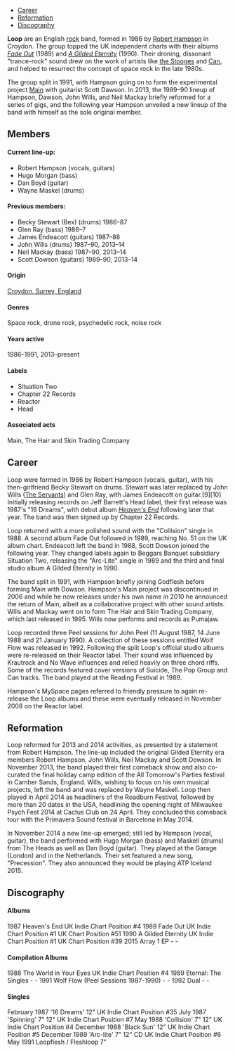 <title>Loop</title>

<ul class="nav">
 <li><a href="#">	Career</a></li>
 <li><a href="#">	Reformation</a></li>
 <li><a href="#">	Discography</a></li>
</ul>

<main>
<p><b>Loop</b> are an English <a href="https://en.wikipedia.org/wiki/Rock_music" title="Rock music">rock</a> band, formed in 1986 by <a href="https://en.wikipedia.org/wiki/Robert_Hampson" title="Robert Hampson">Robert Hampson</a> in Croydon. The group topped the UK independent charts with their albums <i><a href="https://en.wikipedia.org/wiki/Fade_Out_(album)" title="Fade Out (album)">Fade Out</a></i> (1989) and <i><a href="https://en.wikipedia.org/wiki/A_Gilded_Eternity" title="A Gilded Eternity">A Gilded Eternity</a></i> (1990). Their droning, dissonant "trance-rock" sound drew on the work of artists like <a href="https://en.wikipedia.org/wiki/The_Stooges" title="The Stooges">the Stooges</a> and <a href="https://en.wikipedia.org/wiki/Can_(band)" title="Can (band)">Can</a>, and helped to resurrect the concept of space rock in the late 1980s.</p>

<p>The group split in 1991, with Hampson going on to form the experimental project <a href="https://en.wikipedia.org/wiki/Main_(band)" title="Main (band)">Main</a> with guitarist Scott Dawson. In 2013, the 1989–90 lineup of Hampson, Dawson, John Wills, and Neil Mackay briefly reformed for a series of gigs, and the following year Hampson unveiled a new lineup of the band with himself as the sole original member.</p>
</main>

<h2>Members</h2>
<h4>Current line-up:</h4>
<ul class="members">
<li>Robert Hampson (vocals, guitars)</li>
<li>Hugo Morgan (bass)</li>
<li>Dan Boyd (guitar)</li>
<li>Wayne Maskel (drums)</li>
</ul>

<h4>Previous members:</h4>
<ul class="members">
<li>Becky Stewart (Bex) (drums) 1986–87</li>
<li>Glen Ray (bass) 1986–7</li>
<li>James Endeacott (guitars) 1987–88</li>
<li>John Wills (drums) 1987–90, 2013–14</li>
<li>Neil Mackay (bass) 1987–90, 2013–14</li>
<li>Scott Dowson (guitars) 1989–90, 2013–14</li>
</ul>

<h4>Origin</h4>	
<a href="https://en.wikipedia.org/wiki/Croydon">Croydon, Surrey, England</a>

<h4>Genres</h4>	
<p>Space rock, drone rock, psychedelic rock, noise rock</p>
 
<h4>Years active</h4>	
<p>1986–1991, 2013–present</p>

<h4>Labels</h4>
<ul class="labels">
<li>Situation Two</li>
<li>Chapter 22 Records</li>
<li>Reactor</li> 
<li>Head</li>
</ul>
 
<h4>Associated acts</h4>	
<p>Main, The Hair and Skin Trading Company</p>


<h2>Career</h2>

<main>
<p>Loop were formed in 1986 by Robert Hampson (vocals, guitar), with his then-girlfriend Becky Stewart on drums. Stewart was later replaced by John Wills (<a href="https://en.wikipedia.org/wiki/The_Servants" title="The Servants">The Servants</a>) and Glen Ray, with James Endeacott on guitar.[9][10] Initially releasing records on Jeff Barrett's Head label, their first release was 1987's "16 Dreams", with debut album <i><a href="https://en.wikipedia.org/wiki/Heaven%27s_End" title="Heaven's End">Heaven's End</a></i> following later that year. The band was then signed up by Chapter 22 Records.</p>

<p>Loop returned with a more polished sound with the "Collision" single in 1988. A second album Fade Out followed in 1989, reaching No. 51 on the UK album chart. Endeacott left the band in 1988, Scott Dowson joined the following year. They changed labels again to Beggars Banquet subsidiary Situation Two, releasing the "Arc-Lite" single in 1989 and the third and final studio album A Gilded Eternity in 1990.</p>

<p>The band split in 1991, with Hampson briefly joining Godflesh before forming Main with Dowson. Hampson's Main project was discontinued in 2006 and while he now releases under his own name in 2010 he announced the return of Main, albeit as a collaborative project with other sound artists. Wills and Mackay went on to form The Hair and Skin Trading Company, which last released in 1995. Wills now performs and records as Pumajaw.</p>

<p>Loop recorded three Peel sessions for John Peel (11 August 1987, 14 June 1988 and 21 January 1990). A collection of these sessions entitled Wolf Flow was released in 1992. Following the split Loop's official studio albums were re-released on their Reactor label. Their sound was influenced by Krautrock and No Wave influences and relied heavily on three chord riffs. Some of the records featured cover versions of Suicide, The Pop Group and Can tracks. The band played at the Reading Festival in 1989.</p>

<p>Hampson's MySpace pages referred to friendly pressure to again re-release the Loop albums and these were eventually released in November 2008 on the Reactor label.</p>
</main>

<h2>Reformation</h2>

<main>
<p>Loop reformed for 2013 and 2014 activities, as presented by a statement from Robert Hampson. The line-up included the original Gilded Eternity era members Robert Hampson, John Wills, Neil Mackay and Scott Dowson. In November 2013, the band played their first comeback show and also co-curated the final holiday camp edition of the All Tomorrow's Parties festival in Camber Sands, England. Wills, wishing to focus on his own musical projects, left the band and was replaced by Wayne Maskell. Loop then played in April 2014 as headliners of the Roadburn Festival, followed by more than 20 dates in the USA, headlining the opening night of Milwaukee Psych Fest 2014 at Cactus Club on 24 April. They concluded this comeback tour with the Primavera Sound festival in Barcelona in May 2014.</p>

<p>In November 2014 a new line-up emerged; still led by Hampson (vocal, guitar), the band performed with Hugo Morgan (bass) and Maskell (drums) from The Heads as well as Dan Boyd (guitar). They played at the Garage (London) and in the Netherlands. Their set featured a new song, "Precession". They also announced they would be playing ATP Iceland 2015.</p>
</main>
 
<h2>Discography</h2>

<h4>Albums</h4>
1987	Heaven's End	UK Indie Chart Position #4	
1989	Fade Out	UK Indie Chart Position #1	UK Chart Position #51
1990	A Gilded Eternity	UK Indie Chart Position #1	UK Chart Position #39
2015	Array 1 EP	-	-
<h4>Compilation Albums</h4>
1988	The World in Your Eyes UK Indie Chart Position	#4
1989	Eternal: The Singles 	-	-
1991	Wolf Flow (Peel Sessions 1987-1990)	-	-
1992	Dual 	-	-
<h4>Singles</h4>
February	1987	'16 Dreams'	12"	UK Indie Chart Position #35
July	1987	'Spinning'	7" 12"	UK Indie Chart Position #7
May	1988	'Collision'	7" 12"	UK Indie Chart Position #4
December	1988	'Black Sun'	12"	UK Indie Chart Position #5
December	1989	'Arc-lite'	7" 12" CD	UK Indie Chart Position #6
May	1991	Loopflesh / Fleshloop	7"	


  </body>
</html>
